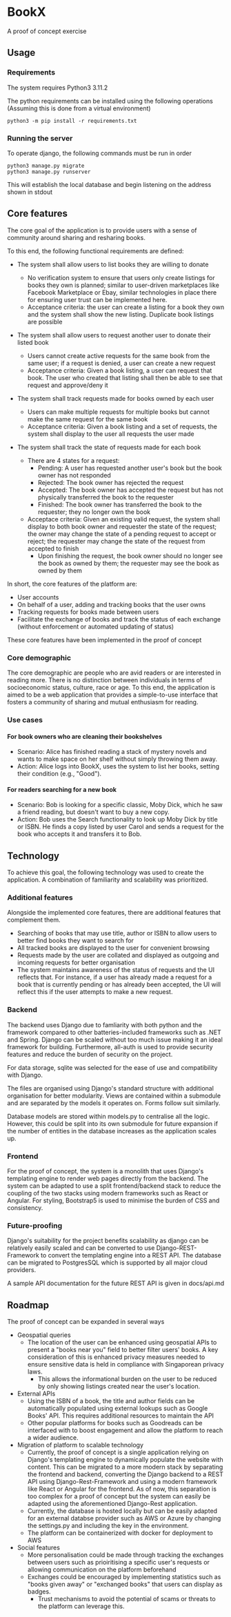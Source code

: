 # BookX
A proof of concept exercise

## Usage
### Requirements
The system requires Python3 3.11.2

The python requirements can be installed using the following operations (Assuming this is done from a virtual environment)
```
python3 -m pip install -r requirements.txt
```

### Running the server
To operate django, the following commands must be run in order
```
python3 manage.py migrate
python3 manage.py runserver
```
This will establish the local database and begin listening on the address shown in stdout

## Core features
The core goal of the application is to provide users with a sense of community around sharing and resharing books.

To this end, the following functional requirements are defined:
* The system shall allow users to list books they are willing to donate
  * No verification system to ensure that users only create listings for books they own is planned; similar to user-driven marketplaces like Facebook Marketplace or Ebay, similar technologies in place there for ensuring user trust can be implemented here.
  * Acceptance criteria: the user can create a listing for a book they own and the system shall show the new listing. Duplicate book listings are possible

* The system shall allow users to request another user to donate their listed book
  * Users cannot create active requests for the same book from the same user; if a request is denied, a user can create a new request
  * Acceptance criteria: Given a book listing, a user can request that book. The user who created that listing shall then be able to see that request and approve/deny it

* The system shall track requests made for books owned by each user
  * Users can make multiple requests for multiple books but cannot make the same request for the same book
  * Acceptance criteria: Given a book listing and a set of requests, the system shall display to the user all requests the user made

* The system shall track the state of requests made for each book
  * There are 4 states for a request:
    * Pending: A user has requested another user's book but the book owner has not responded
    * Rejected: The book owner has rejected the request
    * Accepted: The book owner has accepted the request but has not physically transferred the book to the requester
    * Finished: The book owner has transferred the book to the requester; they no longer own the book
  * Acceptace criteria: Given an existing valid request, the system shall display to both book owner and requester the state of the request; the owner may change the state of a pending request to accept or reject; the requester may change the state of the request from accepted to finish
    * Upon finishing the request, the book owner should no longer see the book as owned by them; the requester may see the book as owned by them

In short, the core features of the platform are:
* User accounts
* On behalf of a user, adding and tracking books that the user owns
* Tracking requests for books made between users
* Facilitate the exchange of books and track the status of each exchange (without enforcement or automated updating of status)

These core features have been implemented in the proof of concept

### Core demographic
The core demographic are people who are avid readers or are interested in reading more. There is no distinction between individuals in terms of socioeconomic status, culture, race or age. To this end, the application is aimed to be a web application that provides a simple-to-use interface that fosters a community of sharing and mutual enthusiasm for reading.

### Use cases

#### For book owners who are cleaning their bookshelves
* Scenario: Alice has finished reading a stack of mystery novels and wants to make space on her shelf without simply throwing them away.
* Action: Alice logs into BookX, uses the system to list her books, setting their condition (e.g., "Good").

#### For readers searching for a new book
* Scenario: Bob is looking for a specific classic, Moby Dick, which he saw a friend reading, but doesn't want to buy a new copy.
* Action: Bob uses the Search functionality to look up Moby Dick by title or ISBN. He finds a copy listed by user Carol and sends a request for the book who accepts it and transfers it to Bob.

## Technology
To achieve this goal, the following technology was used to create the application. A combination of familiarity and scalability was prioritized.

### Additional features
Alongside the implemented core features, there are additional features that complement them.
* Searching of books that may use title, author or ISBN to allow users to better find books they want to search for
* All tracked books are displayed to the user for convenient browsing
* Requests made by the user are collated and displayed as outgoing and incoming requests for better organisation
* The system maintains awareness of the status of requests and the UI reflects that. For instance, if a user has already made a request for a book that is currently pending or has already been accepted, the UI will reflect this if the user attempts to make a new request.

### Backend
The backend uses Django due to famliarity with both python and the framework compared to other batteries-included frameworks such as .NET and Spring. Django can be scaled without too much issue making it an ideal framework for building. Furthermore, all-auth is used to provide security features and reduce the burden of security on the project.

For data storage, sqlite was selected for the ease of use and compatibility with Django.

The files are organised using Django's standard structure with additional organisation for better modularity. Views are contained within a submodule and are separated by the models it operates on. Forms follow suit similarly. 

Database models are stored within models.py to centralise all the logic. However, this could be split into its own submodule for future expansion if the number of entities in the database increases as the application scales up.

### Frontend
For the proof of concept, the system is a monolith that uses Django's templating engine to render web pages directly from the backend. The system can be adapted to use a split frontend/backend stack to reduce the coupling of the two stacks using modern frameworks such as React or Angular. For styling, Bootstrap5 is used to minimise the burden of CSS and consistency.

### Future-proofing
Django's suitability for the project benefits scalability as django can be relatively easily scaled and can be converted to use Django-REST-Framework to convert the templating engine into a REST API. The database can be migrated to PostgresSQL which is supported by all major cloud providers.

A sample API documentation for the future REST API is given in docs/api.md

## Roadmap
The proof of concept can be expanded in several ways
* Geospatial queries
  * The location of the user can be enhanced using geospatial APIs to present a "books near you" field to better filter users' books. A key consideration of this is enhanced privacy measures needed to ensure sensitive data is held in compliance with Singaporean privacy laws.
    * This allows the informational burden on the user to be reduced by only showing listings created near the user's location.
* External APIs
  * Using the ISBN of a book, the title and author fields can be automatically populated using external lookups such as Google Books' API. This requires additional resources to maintain the API
  * Other popular platforms for books such as Goodreads can be interfaced with to boost engagement and allow the platform to reach a wider audience.
* Migration of platform to scalable technology
  * Currently, the proof of concept is a single application relying on Django's templating engine to dynamically populate the website with content. This can be migrated to a more modern stack by separating the frontend and backend, converting the Django backend to a REST API using Django-Rest-Framework and using a modern framework like React or Angular for the frontend. As of now, this separation is too complex for a proof of concept but the system can easily be adapted using the aforementioned Django-Rest application.
  * Currently, the database is hosted locally but can be easily adapted for an external databse provider such as AWS or Azure by changing the settings.py and including the key in the environment.
  * The platform can be containerized with docker for deployment to AWS
* Social features
  * More personalisation could be made through tracking the exchanges between users such as prioiritising a specific user's requests or allowing communication on the platform beforehand
  * Exchanges could be encouraged by implementing statistics such as "books given away" or "exchanged books" that users can display as badges.
    * Trust mechanisms to avoid the potential of scams or threats to the platform can leverage this.